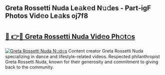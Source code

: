 ## Greta Rossetti Nuda Le𝚊k𝚎d N𝚞𝚍es - Part-igF Photos Vid𝚎o Le𝚊ks oj7f8

# <h2><a href="http://fbfvf1j.evod.top/?m=Greta+Rossetti+Nuda">🔗 👉🔴 Greta Rossetti Nuda Vid𝚎o Ph𝚘t𝚘s</a></h2>

[![Greta Rossetti Nuda N𝚞d𝚎s](https://i.imgur.com/8V9OHl7.gif)](http://fbfvf1j.evod.top/?m=Greta+Rossetti+Nuda)
Content creator Greta Rossetti Nuda specializing in dance and lifestyle-related videos. Respected philanthropist Greta Rossetti Nuda, known for their generosity and commitment to giving back to the community. 
